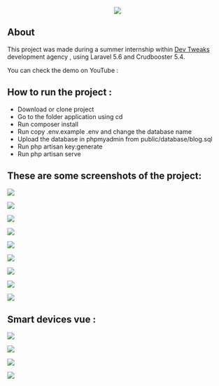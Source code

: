 <p align="center"><img src="https://laravel.com/assets/img/components/logo-laravel.svg"></p>

## About
This project was made during a summer internship within [Dev Tweaks](https://www.devtweaks.com/) development agency , using Laravel 5.6 and Crudbooster 5.4.

You can check the demo on YouTube :

## How to run the project :
- Download or clone project
- Go to the folder application using cd
- Run composer install
- Run copy .env.example .env and change the database name
- Upload the database in phpmyadmin from public/database/blog.sql
- Run php artisan key:generate
- Run php artisan serve 


## These are some screenshots of the project:


![](public/images/screenshots/1.png)

![](public/images/screenshots/2.png)

![](public/images/screenshots/3.png)

![](public/images/screenshots/4.png)

![](public/images/screenshots/5.png)

![](public/images/screenshots/6.png)

![](public/images/screenshots/7.png)

![](public/images/screenshots/8.png)

![](public/images/screenshots/9.png)

## Smart devices vue :

![](public/images/screenshots/mob1.png)

![](public/images/screenshots/mob2.png)

![](public/images/screenshots/mob3.png)

![](public/images/screenshots/mob4.png)
